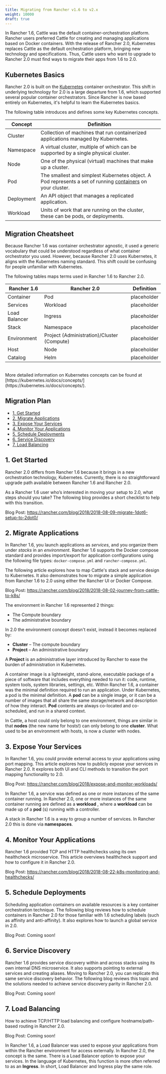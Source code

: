 ```yaml
---
title: Migrating from Rancher v1.6 to v2.x
weight: 10000
draft: true
---
```


In Rancher 1.6, Cattle was the default container-orchestration platform. Rancher users preferred Cattle for creating and managing applications based on Docker containers. With the release of Rancher 2.0, Kubernetes replaces Cattle as the default orchestration platform, bringing new technology and specifications. Thus, Cattle users who want to upgrade to Rancher 2.0 must find ways to migrate their apps from 1.6 to 2.0.

## Kubernetes Basics

Rancher 2.0 is built on the [Kubernetes](https://kubernetes.io/docs/home/?path=users&persona=app-developer&level=foundational) container orchestrator. This shift in underlying technology for 2.0 is a large departure from 1.6, which supported several popular container orchestrators. Since Rancher is now based entirely on Kubernetes, it's helpful to learn the Kubernetes basics.

The following table introduces and defines some key Kubernetes concepts.

| **Concept** | **Definition**                                                                                                                                                                                |
| ----------- | --------------------------------------------------------------------------------------------------------------------------------------------------------------------------------------------- |
| Cluster     | Collection of machines that run containerized applications managed by Kubernetes.                                                                                                             |
| Namespace   | A virtual cluster, multiple of which can be supported by a single physical cluster.                                                                                                           |
| Node        | One of the physical (virtual) machines that make up a cluster.                                                                                                                                |
| Pod         | The smallest and simplest Kubernetes object. A Pod represents a set of running [containers](https://kubernetes.io/docs/concepts/overview/what-is-kubernetes/#why-containers) on your cluster. |
| Deployment  | An API object that manages a replicated application.                                                                                                                                          |
| Workload    | Units of work that are running on the cluster, these can be pods, or deployments.                                                                                                             |


## Migration Cheatsheet

Because Rancher 1.6 was container orchestrator agnostic, it used a generic vocabulary that could be understood regardless of what container orchestrator you used. However, because Rancher 2.0 uses Kubernetes, it aligns with the Kubernetes naming standard. This shift could be confusing for people unfamiliar with Kubernetes. 

The following tables maps terms used in Rancher 1.6 to Rancher 2.0.

| **Rancher 1.6** | **Rancher 2.0** | **Definition** |
| --- | --- | --- |
| Container | Pod | placeholder |
| Services | Workload | placeholder |
| Load Balancer | Ingress | placeholder |
| Stack | Namespace | placeholder |
| Environment | Project (Administration)/Cluster (Compute) | placeholder |
| Host | Node | placeholder |
| Catalog | Helm | placeholder |
<br/>
More detailed information on Kubernetes concepts can be found at
[https://kubernetes.io/docs/concepts/](https://kubernetes.io/docs/concepts/).


## Migration Plan

<!-- TOC -->

- [1. Get Started](#1-get-started)
- [2. Migrate Applications](#2-migrate-applications)
- [3. Expose Your Services](#3-expose-your-services)
- [4. Monitor Your Applications](#4-monitor-your-applications)
- [5. Schedule Deployments](#5-schedule-deployments)
- [6. Service Discovery](#6-service-discovery)
- [7. Load Balancing](#7-load-balancing)


<!-- /TOC -->

## 1. Get Started

Rancher 2.0 differs from Rancher 1.6 because it brings in a new orchestration technology, Kubernetes. Currently, there is no straightforward upgrade path available between Rancher 1.6 and Rancher 2.0.

As a Rancher 1.6 user who’s interested in moving your setup to 2.0, what steps should you take? The following blog provides a short checklist to help with this transition.

Blog Post: https://rancher.com/blog/2018/2018-08-09-migrate-1dot6-setup-to-2dot0/

## 2. Migrate Applications

In Rancher 1.6, you launch applications as _services_, and you organize them under _stacks_ in an _environment_. Rancher 1.6 supports the Docker compose standard and provides import/export for application configurations using the following file types: `docker-compose.yml` and `rancher-compose.yml`.

The following article explores how to map Cattle's stack and service design to Kubernetes. It also demonstrates how to migrate a simple application from Rancher 1.6 to 2.0 using either the Rancher UI or Docker Compose.

Blog Post: https://rancher.com/blog/2018/2018-08-02-journey-from-cattle-to-k8s/

The environment in Rancher 1.6 represented 2 things:

- The Compute boundary
- The administrative boundary

In 2.0 the environment concept doesn&#39;t exist, instead it becomes replaced by:

- **Cluster** – The compute boundary
- **Project** – An administrative boundary

A **Project** is an administrative layer introduced by Rancher to ease the burden of administration in Kubernetes.

A container image is a lightweight, stand-alone, executable package of a piece of software that includes everything needed to run it: code, runtime, system tools, system libraries, settings, etc. Within Rancher 1.6, a container was the minimal definition required to run an application. Under Kubernetes, a pod is the minimal definition. A **pod** can be a single image, or it can be a number of images that all share the same storage/network and description of how they interact. **Pod** contents are always co-located and co-scheduled, and run in a shared context.

In Cattle, a host could only belong to one environment, things are similar in that **nodes** (the new name for hosts!) can only belong to one **cluster**. What used to be an environment with hosts, is now a cluster with nodes.


## 3. Expose Your Services

In Rancher 1.6, you could provide external access to your applications using port mapping. This article explores how to publicly expose your services in Rancher 2.0. It explores both UI and CLI methods to transition the port mapping functionality to 2.0.

Blog Post: https://rancher.com/blog/2018/expose-and-monitor-workloads/

In Rancher 1.6, a service was defined as one or more instances of the same container running. In Rancher 2.0, one or more instances of the same container running are defined as a **workload** , where a **workload** can be made up of a **pod** (s) running with a controller.

A stack in Rancher 1.6 is a way to group a number of services. In Rancher 2.0 this is done via **namespaces**.

## 4. Monitor Your Applications

Rancher 1.6 provided TCP and HTTP healthchecks using its own healthcheck microservice. This article overviews healthcheck support and how to configure it in Rancher 2.0.

Blog Post: https://rancher.com/blog/2018/2018-08-22-k8s-monitoring-and-healthchecks/

## 5. Schedule Deployments

Scheduling application containers on available resources is a key container orchestration technique. The following blog reviews how to schedule containers in Rancher 2.0 for those familiar with 1.6 scheduling labels (such as affinity and anti-affinity). It also explores how to launch a global service in 2.0.

Blog Post: Coming soon!

## 6. Service Discovery

Rancher 1.6 provides service discovery within and across stacks using its own internal DNS microservice. It also supports pointing to external services and creating aliases. Moving to Rancher 2.0, you can replicate this same service discovery behavior. The following blog reviews this topic and the solutions needed to achieve service discovery parity in Rancher 2.0.

Blog Post: Coming soon!

## 7. Load Balancing

How to achieve TCP/HTTP load balancing and configure hostname/path-based routing in Rancher 2.0.

Blog Post: Coming soon!

In Rancher 1.6, a Load Balancer was used to expose your applications from within the Rancher environment for access externally. In Rancher 2.0, the concept is the same. There is a Load Balancer option to expose your services. In the language of Kubernetes, this function is more often referred to as an **Ingress**. In short, Load Balancer and Ingress play the same role.

